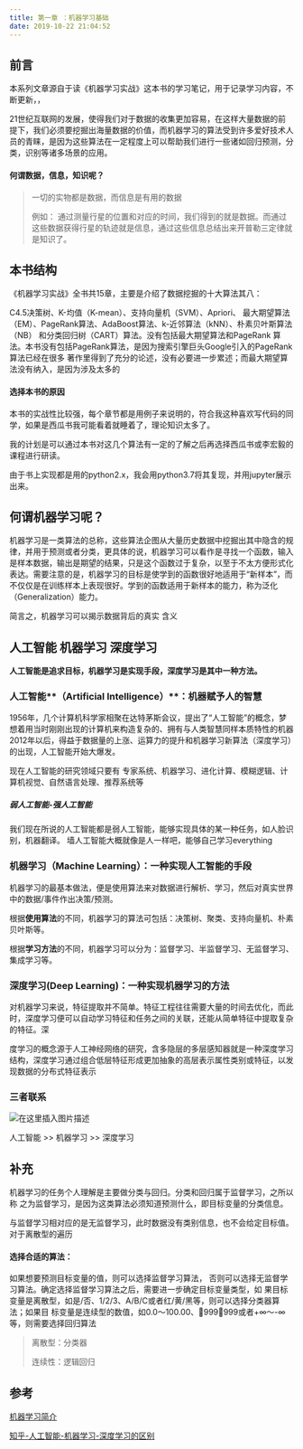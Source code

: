 ```yaml
---
title: 第一章 ：机器学习基础
date: 2019-10-22 21:04:52
---
```


## 前言

本系列文章源自于读《机器学习实战》这本书的学习笔记，用于记录学习内容，不断更新，，

21世纪互联网的发展，使得我们对于数据的收集更加容易，在这样大量数据的前提下，我们必须要挖掘出海量数据的价值，而机器学习的算法受到许多爱好技术人员的青睐，是因为这些算法在一定程度上可以帮助我们进行一些诸如回归预测，分类，识别等诸多场景的应用。

#### 何谓数据，信息，知识呢？

> 一切的实物都是数据，而信息是有用的数据
>
> 例如： 通过测量行星的位置和对应的时间，我们得到的就是数据。而通过这些数据获得行星的轨迹就是信息，通过这些信息总结出来开普勒三定律就是知识了。

## 本书结构

《机器学习实战》全书共15章，主要是介绍了数据挖掘的十大算法其八：

C4.5决策树、K-均值（K-mean）、支持向量机（SVM）、Apriori、 最大期望算法（EM）、PageRank算法、AdaBoost算法、k-近邻算法（kNN）、朴素贝叶斯算法（NB） 和分类回归树（CART）算法。没有包括最大期望算法和PageRank 算法。本书没有包括PageRank算法，是因为搜索引擎巨头Google引入的PageRank算法已经在很多 著作里得到了充分的论述，没有必要进一步累述；而最大期望算法没有纳入，是因为涉及太多的

####  选择本书的原因

本书的实战性比较强，每个章节都是用例子来说明的，符合我这种喜欢写代码的同学，如果是西瓜书我可能看着就睡着了，理论知识太多了。

我的计划是可以通过本书对这几个算法有一定的了解之后再选择西瓜书或李宏毅的课程进行研读。

由于书上实现都是用的python2.x，我会用python3.7将其复现，并用jupyter展示出来。

## 何谓机器学习呢？

机器学习是一类算法的总称，这些算法企图从大量历史数据中挖掘出其中隐含的规律，并用于预测或者分类，更具体的说，机器学习可以看作是寻找一个函数，输入是样本数据，输出是期望的结果，只是这个函数过于复杂，以至于不太方便形式化表达。需要注意的是，机器学习的目标是使学到的函数很好地适用于“新样本”，而不仅仅是在训练样本上表现很好。学到的函数适用于新样本的能力，称为泛化（Generalization）能力。

简言之，机器学习可以揭示数据背后的真实 含义

## 人工智能 机器学习 深度学习 

<b>人工智能是追求目标，机器学习是实现手段，深度学习是其中一种方法。</b>

### 人工智能**（Artificial Intelligence）**：机器赋予人的智慧

1956年，几个计算机科学家相聚在达特茅斯会议，提出了“人工智能”的概念，梦想着用当时刚刚出现的计算机来构造复杂的、拥有与人类智慧同样本质特性的机器
2012年以后，得益于数据量的上涨、运算力的提升和机器学习新算法（深度学习）的出现，人工智能开始大爆发。

现在人工智能的研究领域只要有 专家系统、机器学习、进化计算、模糊逻辑、计算机视觉、自然语言处理、推荐系统等

##### 弱人工智能-强人工智能

我们现在所说的人工智能都是弱人工智能，能够实现具体的某一种任务，如人脸识别，机器翻译。
墙人工智能大概就像是人一样吧，能够自己学习everything

### 机器学习（Machine Learning）：一种实现人工智能的手段

机器学习的最基本做法，便是使用算法来对数据进行解析、学习，然后对真实世界中的数据/事件作出决策/预测。

根据**使用算法**的不同，机器学习的算法可包括：决策树、聚类、支持向量机、朴素贝叶斯等。

根据**学习方法**的不同，机器学习可以分为：监督学习、半监督学习、无监督学习、集成学习等。

### 深度学习(Deep Learning)：一种实现机器学习的方法

对机器学习来说，特征提取并不简单。特征工程往往需要大量的时间去优化，而此时，深度学习便可以自动学习特征和任务之间的关联，还能从简单特征中提取复杂的特征。深

度学习的概念源于人工神经网络的研究，含多隐层的多层感知器就是一种深度学习结构，深度学习通过组合低层特征形成更加抽象的高层表示属性类别或特征，以发现数据的分布式特征表示

### 三者联系

![在这里插入图片描述](https://img-blog.csdnimg.cn/20210110163343351.PNG?x-oss-process=image/watermark,type_ZmFuZ3poZW5naGVpdGk,shadow_10,text_aHR0cHM6Ly9ibG9nLmNzZG4ubmV0L1dlRG9uX3Q=,size_16,color_FFFFFF,t_70#pic_center)

人工智能 >> 机器学习 >> 深度学习

## 补充

机器学习的任务个人理解是主要做分类与回归。分类和回归属于监督学习，之所以称 之为监督学习，是因为这类算法必须知道预测什么，即目标变量的分类信息。

与监督学习相对应的是无监督学习，此时数据没有类别信息，也不会给定目标值。对于离散型的遍历

#### 选择合适的算法：
如果想要预测目标变量的值，则可以选择监督学习算法， 否则可以选择无监督学习算法。确定选择监督学习算法之后，需要进一步确定目标变量类型，如 果目标变量是离散型，如是/否、1/2/3、A/B/C或者红/黄/黑等，则可以选择分类器算法；如果目 标变量是连续型的数值，如0.0～100.00、999～999或者+∞～-∞等，则需要选择回归算法

>  离散型：分类器
>
> 连续性：逻辑回归



## 参考

[机器学习简介](https://blog.csdn.net/hohaizx/article/details/80584307)

[知乎-人工智能-机器学习-深度学习的区别](https://www.zhihu.com/question/57770020)
